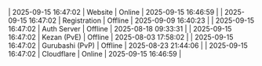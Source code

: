 | 2025-09-15 16:47:02 | Website | Online | 2025-09-15 16:46:59 |
| 2025-09-15 16:47:02 | Registration | Offline | 2025-09-09 16:40:23 |
| 2025-09-15 16:47:02 | Auth Server | Offline | 2025-08-18 09:33:31 |
| 2025-09-15 16:47:02 | Kezan (PvE) | Offline | 2025-08-03 17:58:02 |
| 2025-09-15 16:47:02 | Gurubashi (PvP) | Offline | 2025-08-23 21:44:06 |
| 2025-09-15 16:47:02 | Cloudflare | Online | 2025-09-15 16:46:59 |
